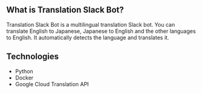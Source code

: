 ## What is Translation Slack Bot?

Translation Slack Bot is a multilingual translation Slack bot.
You can translate English to Japanese, Japanese to English and the other languages to English. It automatically detects the language and translates it.

## Technologies

- Python
- Docker
- Google Cloud Translation API
